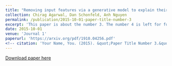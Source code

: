```yaml
---
title: "Removing input features via a generative model to explain their attributions to classifier’s decisions"
collection: Chirag Agarwal, Dan Schonfeld, Anh Nguyen
permalink: /publication/2015-10-01-paper-title-number-3
excerpt: 'This paper is about the number 3. The number 4 is left for future work.'
date: 2015-10-01
venue: 'Journal 1'
paperurl: 'https://arxiv.org/pdf/1910.04256.pdf'
<!-- citation: 'Your Name, You. (2015). &quot;Paper Title Number 3.&quot; <i>Journal 1</i>. 1(3).' -->
---
```

<!-- This paper is about the number 3. The number 4 is left for future work. -->

[Download paper here](https://arxiv.org/pdf/1910.04256.pdf)

<!-- Recommended citation: Your Name, You. (2015). "Paper Title Number 3." <i>Journal 1</i>. 1(3). -->